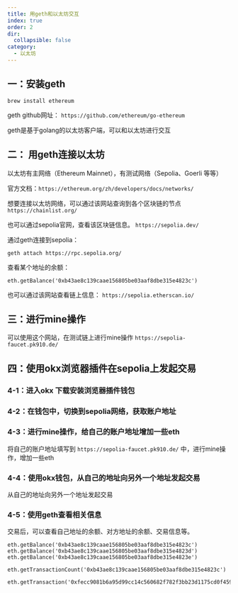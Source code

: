```yaml
---
title: 用geth和以太坊交互
index: true
order: 2
dir:
  collapsible: false
category:
  - 以太坊
---
```




## 一：安装geth

```
brew install ethereum
```

geth github网址：
`https://github.com/ethereum/go-ethereum`

geth是基于golang的以太坊客户端，可以和以太坊进行交互

## 二： 用geth连接以太坊

以太坊有主网络（Ethereum Mainnet），有测试网络（Sepolia、Goerli 等等）

官方文档：`https://ethereum.org/zh/developers/docs/networks/`

想要连接以太坊网络，可以通过该网站查询到各个区块链的节点
`https://chainlist.org/`

也可以通过sepolia官网，查看该区块链信息。
`https://sepolia.dev/`

通过geth连接到sepolia：

```
geth attach https://rpc.sepolia.org/
```

查看某个地址的余额：

```
eth.getBalance('0xb43ae8c139caae156805be03aaf8dbe315e4823c')
```

也可以通过该网站查看链上信息：
`https://sepolia.etherscan.io/`

## 三：进行mine操作

可以使用这个网站，在测试链上进行mine操作
`https://sepolia-faucet.pk910.de/`

## 四：使用okx浏览器插件在sepolia上发起交易

### 4-1：进入okx 下载安装浏览器插件钱包

### 4-2：在钱包中，切换到sepolia网络，获取账户地址

### 4-3：进行mine操作，给自己的账户地址增加一些eth

将自己的账户地址填写到 `https://sepolia-faucet.pk910.de/` 中，进行mine操作，增加一些eth

### 4-4：使用okx钱包，从自己的地址向另外一个地址发起交易

从自己的地址向另外一个地址发起交易

### 4-5：使用geth查看相关信息

交易后，可以查看自己地址的余额、对方地址的余额、交易信息等。

```
eth.getBalance('0xb43ae8c139caae156805be03aaf8dbe315e4823c')
eth.getBalance('0xb43ae8c139caae156805be03aaf8dbe315e4823d')
eth.getBalance('0xb43ae8c139caae156805be03aaf8dbe315e4823e')

eth.getTransactionCount('0xb43ae8c139caae156805be03aaf8dbe315e4823c')

eth.getTransaction('0xfecc9081b6a95d99cc14c560682f782f3bb23d1175cd0f4597a13ec40316eae5')
```




